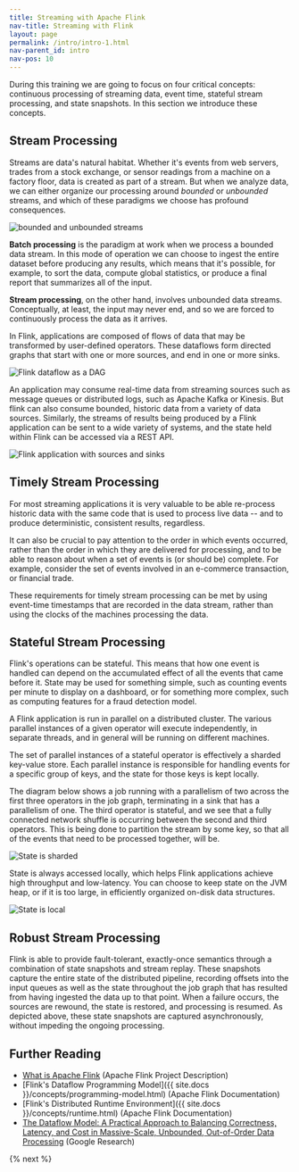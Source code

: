 ```yaml
---
title: Streaming with Apache Flink
nav-title: Streaming with Flink
layout: page
permalink: /intro/intro-1.html
nav-parent_id: intro
nav-pos: 10
---
```


During this training we are going to focus on four critical concepts: continuous processing of streaming data, event time, stateful stream processing, and state snapshots. In this section we introduce these concepts.

## Stream Processing

Streams are data's natural habitat. Whether it's events from web servers, trades from a stock exchange, or sensor readings from a machine on a factory floor, data is created as part of a stream. But when we analyze data, we can either organize our processing around _bounded_ or _unbounded_ streams, and which of these paradigms we choose has profound consequences.

![bounded and unbounded streams]({{site.images}}/bounded-unbounded.png)

**Batch processing** is the paradigm at work when we process a bounded data stream. In this mode of operation we can choose to ingest the entire dataset before producing any results, which means that it's possible, for example, to sort the data, compute global statistics, or produce a final report that summarizes all of the input.

**Stream processing**, on the other hand, involves unbounded data streams. Conceptually, at least, the input may never end, and so we are forced to continuously process the data as it arrives.

In Flink, applications are composed of flows of data that may be transformed by user-defined operators. These dataflows form directed graphs that start with one or more sources, and end in one or more sinks.

![Flink dataflow as a DAG]({{site.images}}/source-transform-sink-update.png)

An application may consume real-time data from streaming sources such as message queues or distributed logs, such as Apache Kafka or Kinesis. But flink can also consume bounded, historic data from a variety of data sources. Similarly, the streams of results being produced by a Flink application can be sent to a wide variety of systems, and the state held within Flink can be accessed via a REST API.

![Flink application with sources and sinks]({{site.images}}/flink-application-sources-sinks.png)

## Timely Stream Processing

For most streaming applications it is very valuable to be able re-process historic data with the same code that is used to process live data -- and to produce deterministic, consistent results, regardless.

It can also be crucial to pay attention to the order in which events occurred, rather than the order in which they are delivered for processing, and to be able to reason about when a set of events is (or should be) complete. For example, consider the set of events involved in an e-commerce transaction, or financial trade.

These requirements for timely stream processing can be met by using event-time timestamps that are recorded in the data stream, rather than using the clocks of the machines processing the data.

## Stateful Stream Processing

Flink's operations can be stateful. This means that how one event is handled can depend on the accumulated effect of all the events that came before it. State may be used for something simple, such as counting events per minute to display on a dashboard, or for something more complex, such as computing features for a fraud detection model.

A Flink application is run in parallel on a distributed cluster. The various parallel instances of a given operator will execute independently, in separate threads, and in general will be running on different machines.

The set of parallel instances of a stateful operator is effectively a sharded key-value store. Each parallel instance is responsible for handling events for a specific group of keys, and the state for those keys is kept locally.

The diagram below shows a job running with a parallelism of two across the first three operators in the job graph, terminating in a sink that has a parallelism of one. The third operator is stateful, and we see that a fully connected network shuffle is occurring between the second and third operators. This is being done to partition the stream by some key, so that all of the events that need to be processed together, will be.

![State is sharded]({{site.images}}/parallel-job.png)

State is always accessed locally, which helps Flink applications achieve high throughput and low-latency. You can choose to keep state on the JVM heap, or if it is too large, in efficiently organized on-disk data structures. 

![State is local]({{site.images}}/local-state.png)

## Robust Stream Processing

Flink is able to provide fault-tolerant, exactly-once semantics through a combination of state snapshots and stream replay. These snapshots capture the entire state of the distributed pipeline, recording offsets into the input queues as well as the state throughout the job graph that has resulted from having ingested the data up to that point. When a failure occurs, the sources are rewound, the state is restored, and processing is resumed. As depicted above, these state snapshots are captured asynchronously, without impeding the ongoing processing.

## Further Reading

- [What is Apache Flink](https://flink.apache.org/flink-architecture.html) (Apache Flink Project Description)
- [Flink's Dataflow Programming Model]({{ site.docs }}/concepts/programming-model.html) (Apache Flink Documentation)
- [Flink's Distributed Runtime Environment]({{ site.docs }}/concepts/runtime.html) (Apache Flink Documentation)
- [The Dataflow Model: A Practical Approach to Balancing Correctness, Latency, and Cost in Massive-Scale, Unbounded, Out-of-Order Data Processing](https://research.google.com/pubs/pub43864.html) (Google Research)

{% next %}
